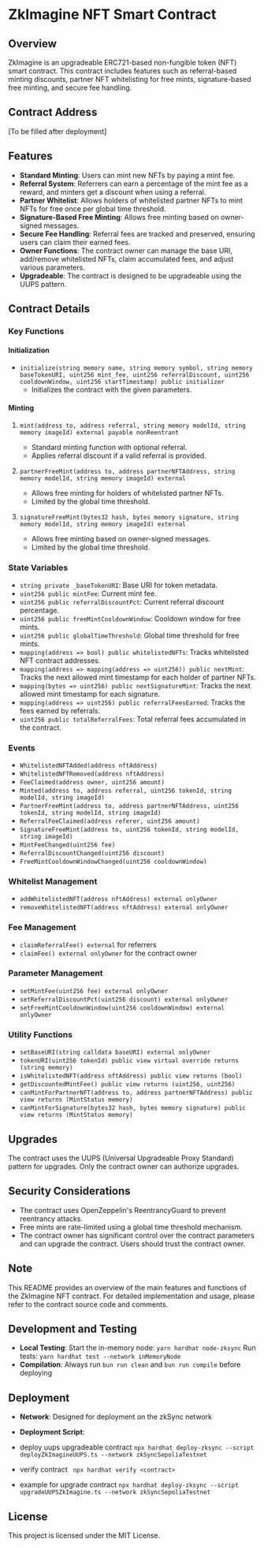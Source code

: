 # ZkImagine NFT Smart Contract

## Overview
ZkImagine is an upgradeable ERC721-based non-fungible token (NFT) smart contract. This contract includes features such as referral-based minting discounts, partner NFT whitelisting for free mints, signature-based free minting, and secure fee handling.

## Contract Address
[To be filled after deployment]

## Features
- **Standard Minting**: Users can mint new NFTs by paying a mint fee.
- **Referral System**: Referrers can earn a percentage of the mint fee as a reward, and minters get a discount when using a referral.
- **Partner Whitelist**: Allows holders of whitelisted partner NFTs to mint NFTs for free once per global time threshold.
- **Signature-Based Free Minting**: Allows free minting based on owner-signed messages.
- **Secure Fee Handling**: Referral fees are tracked and preserved, ensuring users can claim their earned fees.
- **Owner Functions**: The contract owner can manage the base URI, add/remove whitelisted NFTs, claim accumulated fees, and adjust various parameters.
- **Upgradeable**: The contract is designed to be upgradeable using the UUPS pattern.

## Contract Details

### Key Functions

#### Initialization
- `initialize(string memory name, string memory symbol, string memory baseTokenURI, uint256 mint_fee, uint256 referralDiscount, uint256 cooldownWindow, uint256 startTimestamp) public initializer`
  - Initializes the contract with the given parameters.

#### Minting
1. `mint(address to, address referral, string memory modelId, string memory imageId) external payable nonReentrant`
   - Standard minting function with optional referral.
   - Applies referral discount if a valid referral is provided.

2. `partnerFreeMint(address to, address partnerNFTAddress, string memory modelId, string memory imageId) external`
   - Allows free minting for holders of whitelisted partner NFTs.
   - Limited by the global time threshold.

3. `signatureFreeMint(bytes32 hash, bytes memory signature, string memory modelId, string memory imageId) external`
   - Allows free minting based on owner-signed messages.
   - Limited by the global time threshold.

### State Variables
- `string private _baseTokenURI`: Base URI for token metadata.
- `uint256 public mintFee`: Current mint fee.
- `uint256 public referralDiscountPct`: Current referral discount percentage.
- `uint256 public freeMintCooldownWindow`: Cooldown window for free mints.
- `uint256 public globalTimeThreshold`: Global time threshold for free mints.
- `mapping(address => bool) public whitelistedNFTs`: Tracks whitelisted NFT contract addresses.
- `mapping(address => mapping(address => uint256)) public nextMint`: Tracks the next allowed mint timestamp for each holder of partner NFTs.
- `mapping(bytes => uint256) public nextSignatureMint`: Tracks the next allowed mint timestamp for each signature.
- `mapping(address => uint256) public referralFeesEarned`: Tracks the fees earned by referrals.
- `uint256 public totalReferralFees`: Total referral fees accumulated in the contract.

### Events
- `WhitelistedNFTAdded(address nftAddress)`
- `WhitelistedNFTRemoved(address nftAddress)`
- `FeeClaimed(address owner, uint256 amount)`
- `Minted(address to, address referral, uint256 tokenId, string modelId, string imageId)`
- `PartnerFreeMint(address to, address partnerNFTAddress, uint256 tokenId, string modelId, string imageId)`
- `ReferralFeeClaimed(address referer, uint256 amount)`
- `SignatureFreeMint(address to, uint256 tokenId, string modelId, string imageId)`
- `MintFeeChanged(uint256 fee)`
- `ReferralDiscountChanged(uint256 discount)`
- `FreeMintCooldownWindowChanged(uint256 cooldownWindow)`

### Whitelist Management
- `addWhitelistedNFT(address nftAddress) external onlyOwner`
- `removeWhitelistedNFT(address nftAddress) external onlyOwner`

### Fee Management
- `claimReferralFee() external` for referrers
- `claimFee() external onlyOwner` for the contract owner

### Parameter Management
- `setMintFee(uint256 fee) external onlyOwner`
- `setReferralDiscountPct(uint256 discount) external onlyOwner`
- `setFreeMintCooldownWindow(uint256 cooldownWindow) external onlyOwner`

### Utility Functions
- `setBaseURI(string calldata baseURI) external onlyOwner`
- `tokenURI(uint256 tokenId) public view virtual override returns (string memory)`
- `isWhitelistedNFT(address nftAddress) public view returns (bool)`
- `getDiscountedMintFee() public view returns (uint256, uint256)`
- `canMintForPartnerNFT(address to, address partnerNFTAddress) public view returns (MintStatus memory)`
- `canMintForSignature(bytes32 hash, bytes memory signature) public view returns (MintStatus memory)`

## Upgrades
The contract uses the UUPS (Universal Upgradeable Proxy Standard) pattern for upgrades. Only the contract owner can authorize upgrades.

## Security Considerations
- The contract uses OpenZeppelin's ReentrancyGuard to prevent reentrancy attacks.
- Free mints are rate-limited using a global time threshold mechanism.
- The contract owner has significant control over the contract parameters and can upgrade the contract. Users should trust the contract owner.

## Note
This README provides an overview of the main features and functions of the ZkImagine NFT contract. For detailed implementation and usage, please refer to the contract source code and comments.


## Development and Testing
- **Local Testing**: 
  Start the in-memory node: `yarn hardhat node-zksync`
  Run tests: `yarn hardhat test --network inMemoryNode`
- **Compilation**: 
  Always run `bun run clean` and `bun run compile` before deploying

## Deployment
- **Network**: Designed for deployment on the zkSync network

- **Deployment Script**:

- deploy uups upgradeable contract
`npx hardhat deploy-zksync --script deployZkImagineUUPS.ts --network zkSyncSepoliaTestnet`

- verify contract 
` npx hardhat verify <contract>`

- example for upgrade contract
`npx hardhat deploy-zksync --script upgradeUUPSZkImagine.ts --network zkSyncSepoliaTestnet`
## License
This project is licensed under the MIT License.